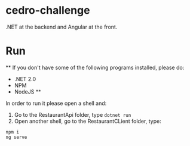 # cedro-challenge
.NET at the backend and Angular at the front.

# Run
** If you don't have some of the following programs installed, please do:
- .NET 2.0
- NPM
- NodeJS
**

In order to run it please open a shell and:

1. Go to the RestaurantApi folder, type `dotnet run`
2. Open another shell, go to the RestaurantCLient folder, type:
``` shell
npm i
ng serve
```
